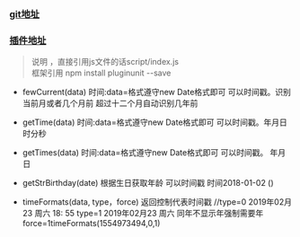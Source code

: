 ### [git地址](https://github.com/443484208/pluginunit) 
### [插件地址](https://www.npmjs.com/package/pluginunit)  
>  说明 ，直接引用js文件的话script/index.js     
>  框架引用 npm install pluginunit --save    
*   fewCurrent(data) 时间:data=格式遵守new Date格式即可 可以时间戳。识别当前月或者几个月前 超过十二个月自动识别几年前
  
*   getTime(data) 时间:data=格式遵守new Date格式即可 可以时间戳。年月日时分秒  
   
*   getTimes(data) 时间:data=格式遵守new Date格式即可 可以时间戳。 年月日  
   
*   getStrBirthday(date) 根据生日获取年龄 可以时间戳 时间2018-01-02 ()  

*   timeFormats(data, type，force)  返回控制代表时间戳 //type=0 2019年02月23 周六 18: 55 type=1  2019年02月23 周六 同年不显示年强制需要年force=1timeFormats(1554973494,0,1) 
      
